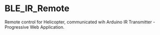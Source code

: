 # BLE_IR_Remote
Remote control for Helicopter, communicated wih Arduino IR Transmitter - Progressive Web Application.
